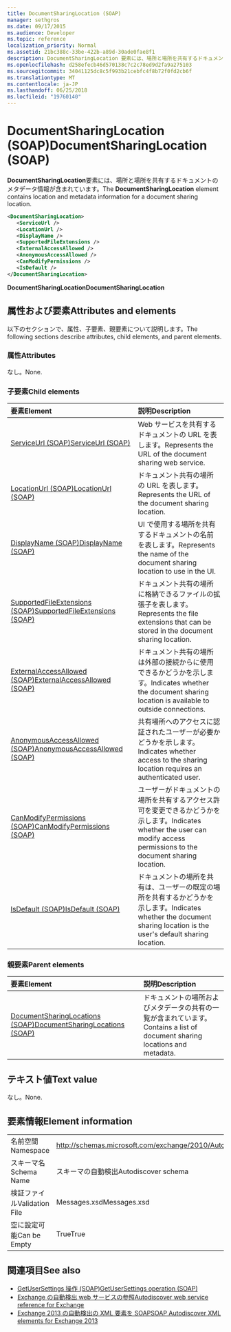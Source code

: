 ```yaml
---
title: DocumentSharingLocation (SOAP)
manager: sethgros
ms.date: 09/17/2015
ms.audience: Developer
ms.topic: reference
localization_priority: Normal
ms.assetid: 21bc388c-33be-422b-a89d-30ade0fae8f1
description: DocumentSharingLocation 要素には、場所と場所を共有するドキュメントのメタデータ情報が含まれています。
ms.openlocfilehash: d258efecb46d570138c7c2c78ed9d2fa9a275103
ms.sourcegitcommit: 34041125dc8c5f993b21cebfc4f8b72f0fd2cb6f
ms.translationtype: MT
ms.contentlocale: ja-JP
ms.lasthandoff: 06/25/2018
ms.locfileid: "19760140"
---
```

# <a name="documentsharinglocation-soap"></a><span data-ttu-id="51207-103">DocumentSharingLocation (SOAP)</span><span class="sxs-lookup"><span data-stu-id="51207-103">DocumentSharingLocation (SOAP)</span></span>

<span data-ttu-id="51207-104">**DocumentSharingLocation**要素には、場所と場所を共有するドキュメントのメタデータ情報が含まれています。</span><span class="sxs-lookup"><span data-stu-id="51207-104">The **DocumentSharingLocation** element contains location and metadata information for a document sharing location.</span></span> 
  
```XML
<DocumentSharingLocation>
   <ServiceUrl />
   <LocationUrl />
   <DisplayName />
   <SupportedFileExtensions />
   <ExternalAccessAllowed />
   <AnonymousAccessAllowed />
   <CanModifyPermissions />
   <IsDefault />
</DocumentSharingLocation>
```

 <span data-ttu-id="51207-105">**DocumentSharingLocation**</span><span class="sxs-lookup"><span data-stu-id="51207-105">**DocumentSharingLocation**</span></span>
## <a name="attributes-and-elements"></a><span data-ttu-id="51207-106">属性および要素</span><span class="sxs-lookup"><span data-stu-id="51207-106">Attributes and elements</span></span>

<span data-ttu-id="51207-107">以下のセクションで、属性、子要素、親要素について説明します。</span><span class="sxs-lookup"><span data-stu-id="51207-107">The following sections describe attributes, child elements, and parent elements.</span></span>
  
### <a name="attributes"></a><span data-ttu-id="51207-108">属性</span><span class="sxs-lookup"><span data-stu-id="51207-108">Attributes</span></span>

<span data-ttu-id="51207-109">なし。</span><span class="sxs-lookup"><span data-stu-id="51207-109">None.</span></span>
  
### <a name="child-elements"></a><span data-ttu-id="51207-110">子要素</span><span class="sxs-lookup"><span data-stu-id="51207-110">Child elements</span></span>

|<span data-ttu-id="51207-111">**要素**</span><span class="sxs-lookup"><span data-stu-id="51207-111">**Element**</span></span>|<span data-ttu-id="51207-112">**説明**</span><span class="sxs-lookup"><span data-stu-id="51207-112">**Description**</span></span>|
|:-----|:-----|
|[<span data-ttu-id="51207-113">ServiceUrl (SOAP)</span><span class="sxs-lookup"><span data-stu-id="51207-113">ServiceUrl (SOAP)</span></span>](serviceurl-soap.md) <br/> |<span data-ttu-id="51207-114">Web サービスを共有するドキュメントの URL を表します。</span><span class="sxs-lookup"><span data-stu-id="51207-114">Represents the URL of the document sharing web service.</span></span>  <br/> |
|[<span data-ttu-id="51207-115">LocationUrl (SOAP)</span><span class="sxs-lookup"><span data-stu-id="51207-115">LocationUrl (SOAP)</span></span>](locationurl-soap.md) <br/> |<span data-ttu-id="51207-116">ドキュメント共有の場所の URL を表します。</span><span class="sxs-lookup"><span data-stu-id="51207-116">Represents the URL of the document sharing location.</span></span>  <br/> |
|[<span data-ttu-id="51207-117">DisplayName (SOAP)</span><span class="sxs-lookup"><span data-stu-id="51207-117">DisplayName (SOAP)</span></span>](displayname-soap.md) <br/> |<span data-ttu-id="51207-118">UI で使用する場所を共有するドキュメントの名前を表します。</span><span class="sxs-lookup"><span data-stu-id="51207-118">Represents the name of the document sharing location to use in the UI.</span></span>  <br/> |
|[<span data-ttu-id="51207-119">SupportedFileExtensions (SOAP)</span><span class="sxs-lookup"><span data-stu-id="51207-119">SupportedFileExtensions (SOAP)</span></span>](supportedfileextensions-soap.md) <br/> |<span data-ttu-id="51207-120">ドキュメント共有の場所に格納できるファイルの拡張子を表します。</span><span class="sxs-lookup"><span data-stu-id="51207-120">Represents the file extensions that can be stored in the document sharing location.</span></span>  <br/> |
|[<span data-ttu-id="51207-121">ExternalAccessAllowed (SOAP)</span><span class="sxs-lookup"><span data-stu-id="51207-121">ExternalAccessAllowed (SOAP)</span></span>](externalaccessallowed-soap.md) <br/> |<span data-ttu-id="51207-122">ドキュメント共有の場所は外部の接続からに使用できるかどうかを示します。</span><span class="sxs-lookup"><span data-stu-id="51207-122">Indicates whether the document sharing location is available to outside connections.</span></span>  <br/> |
|[<span data-ttu-id="51207-123">AnonymousAccessAllowed (SOAP)</span><span class="sxs-lookup"><span data-stu-id="51207-123">AnonymousAccessAllowed (SOAP)</span></span>](anonymousaccessallowed-soap.md) <br/> |<span data-ttu-id="51207-124">共有場所へのアクセスに認証されたユーザーが必要かどうかを示します。</span><span class="sxs-lookup"><span data-stu-id="51207-124">Indicates whether access to the sharing location requires an authenticated user.</span></span>  <br/> |
|[<span data-ttu-id="51207-125">CanModifyPermissions (SOAP)</span><span class="sxs-lookup"><span data-stu-id="51207-125">CanModifyPermissions (SOAP)</span></span>](canmodifypermissions-soap.md) <br/> |<span data-ttu-id="51207-126">ユーザーがドキュメントの場所を共有するアクセス許可を変更できるかどうかを示します。</span><span class="sxs-lookup"><span data-stu-id="51207-126">Indicates whether the user can modify access permissions to the document sharing location.</span></span>  <br/> |
|[<span data-ttu-id="51207-127">IsDefault (SOAP)</span><span class="sxs-lookup"><span data-stu-id="51207-127">IsDefault (SOAP)</span></span>](isdefault-soap.md) <br/> |<span data-ttu-id="51207-128">ドキュメントの場所を共有は、ユーザーの既定の場所を共有するかどうかを示します。</span><span class="sxs-lookup"><span data-stu-id="51207-128">Indicates whether the document sharing location is the user's default sharing location.</span></span>  <br/> |
   
### <a name="parent-elements"></a><span data-ttu-id="51207-129">親要素</span><span class="sxs-lookup"><span data-stu-id="51207-129">Parent elements</span></span>

|<span data-ttu-id="51207-130">**要素**</span><span class="sxs-lookup"><span data-stu-id="51207-130">**Element**</span></span>|<span data-ttu-id="51207-131">**説明**</span><span class="sxs-lookup"><span data-stu-id="51207-131">**Description**</span></span>|
|:-----|:-----|
|[<span data-ttu-id="51207-132">DocumentSharingLocations (SOAP)</span><span class="sxs-lookup"><span data-stu-id="51207-132">DocumentSharingLocations (SOAP)</span></span>](documentsharinglocations-soap.md) <br/> |<span data-ttu-id="51207-133">ドキュメントの場所およびメタデータの共有の一覧が含まれています。</span><span class="sxs-lookup"><span data-stu-id="51207-133">Contains a list of document sharing locations and metadata.</span></span>  <br/> |
   
## <a name="text-value"></a><span data-ttu-id="51207-134">テキスト値</span><span class="sxs-lookup"><span data-stu-id="51207-134">Text value</span></span>

<span data-ttu-id="51207-135">なし。</span><span class="sxs-lookup"><span data-stu-id="51207-135">None.</span></span>
  
## <a name="element-information"></a><span data-ttu-id="51207-136">要素情報</span><span class="sxs-lookup"><span data-stu-id="51207-136">Element information</span></span>

|||
|:-----|:-----|
|<span data-ttu-id="51207-137">名前空間</span><span class="sxs-lookup"><span data-stu-id="51207-137">Namespace</span></span>  <br/> |http://schemas.microsoft.com/exchange/2010/Autodiscover  <br/> |
|<span data-ttu-id="51207-138">スキーマ名</span><span class="sxs-lookup"><span data-stu-id="51207-138">Schema Name</span></span>  <br/> |<span data-ttu-id="51207-139">スキーマの自動検出</span><span class="sxs-lookup"><span data-stu-id="51207-139">Autodiscover schema</span></span>  <br/> |
|<span data-ttu-id="51207-140">検証ファイル</span><span class="sxs-lookup"><span data-stu-id="51207-140">Validation File</span></span>  <br/> |<span data-ttu-id="51207-141">Messages.xsd</span><span class="sxs-lookup"><span data-stu-id="51207-141">Messages.xsd</span></span>  <br/> |
|<span data-ttu-id="51207-142">空に設定可能</span><span class="sxs-lookup"><span data-stu-id="51207-142">Can be Empty</span></span>  <br/> |<span data-ttu-id="51207-143">True</span><span class="sxs-lookup"><span data-stu-id="51207-143">True</span></span>  <br/> |
   
## <a name="see-also"></a><span data-ttu-id="51207-144">関連項目</span><span class="sxs-lookup"><span data-stu-id="51207-144">See also</span></span>

- [<span data-ttu-id="51207-145">GetUserSettings 操作 (SOAP)</span><span class="sxs-lookup"><span data-stu-id="51207-145">GetUserSettings operation (SOAP)</span></span>](getusersettings-operation-soap.md)
- [<span data-ttu-id="51207-146">Exchange の自動検出 web サービスの参照</span><span class="sxs-lookup"><span data-stu-id="51207-146">Autodiscover web service reference for Exchange</span></span>](autodiscover-web-service-reference-for-exchange.md)
- [<span data-ttu-id="51207-147">Exchange 2013 の自動検出の XML 要素を SOAP</span><span class="sxs-lookup"><span data-stu-id="51207-147">SOAP Autodiscover XML elements for Exchange 2013</span></span>](soap-autodiscover-xml-elements-for-exchange-2013.md)


